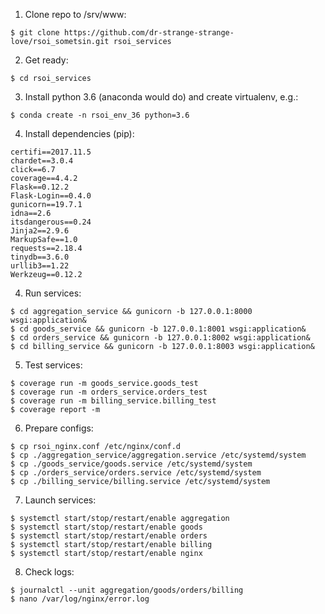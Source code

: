 1. Clone repo to /srv/www:
```
$ git clone https://github.com/dr-strange-strange-love/rsoi_sometsin.git rsoi_services
```

2. Get ready:
```
$ cd rsoi_services
```

3. Install python 3.6 (anaconda would do) and create virtualenv, e.g.:
```
$ conda create -n rsoi_env_36 python=3.6
```

4. Install dependencies (pip):
```
certifi==2017.11.5
chardet==3.0.4
click==6.7
coverage==4.4.2
Flask==0.12.2
Flask-Login==0.4.0
gunicorn==19.7.1
idna==2.6
itsdangerous==0.24
Jinja2==2.9.6
MarkupSafe==1.0
requests==2.18.4
tinydb==3.6.0
urllib3==1.22
Werkzeug==0.12.2
```

4. Run services:
```
$ cd aggregation_service && gunicorn -b 127.0.0.1:8000 wsgi:application&
$ cd goods_service && gunicorn -b 127.0.0.1:8001 wsgi:application&
$ cd orders_service && gunicorn -b 127.0.0.1:8002 wsgi:application&
$ cd billing_service && gunicorn -b 127.0.0.1:8003 wsgi:application&
```

5. Test services:
```
$ coverage run -m goods_service.goods_test
$ coverage run -m orders_service.orders_test
$ coverage run -m billing_service.billing_test
$ coverage report -m
```

6. Prepare configs:
```
$ cp rsoi_nginx.conf /etc/nginx/conf.d
$ cp ./aggregation_service/aggregation.service /etc/systemd/system
$ cp ./goods_service/goods.service /etc/systemd/system
$ cp ./orders_service/orders.service /etc/systemd/system
$ cp ./billing_service/billing.service /etc/systemd/system
```

7. Launch services:
```
$ systemctl start/stop/restart/enable aggregation
$ systemctl start/stop/restart/enable goods
$ systemctl start/stop/restart/enable orders
$ systemctl start/stop/restart/enable billing
$ systemctl start/stop/restart/enable nginx
```

8. Check logs:
```
$ journalctl --unit aggregation/goods/orders/billing
$ nano /var/log/nginx/error.log
```